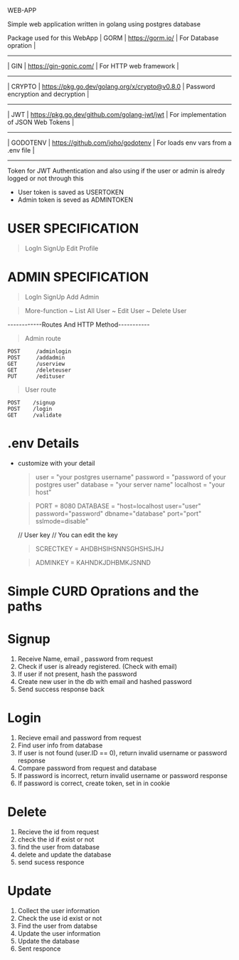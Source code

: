 
WEB-APP
 
Simple web application written in golang using postgres database

Package used for this WebApp
| GORM     | https://gorm.io/                              | For Database opration                  |
----------- ----------------------------------------------- ---------------------------------------- --
| GIN      | https://gin-gonic.com/                        | For HTTP web framework                 |
----------- ----------------------------------------------- ---------------------------------------- --
| CRYPTO   | https://pkg.go.dev/golang.org/x/crypto@v0.8.0 | Password encryption and decryption     | 
----------- ----------------------------------------------- ---------------------------------------- --
| JWT      | https://pkg.go.dev/github.com/golang-jwt/jwt  | For implementation of JSON Web Tokens  |
----------- ----------------------------------------------- ---------------------------------------- --
| GODOTENV | https://github.com/joho/godotenv              | For loads env vars from a .env file    |
----------- ----------------------------------------------- ---------------------------------------- --


Token for JWT Authentication
and also using if the user or admin is 
alredy logged or not through this

* User token is saved as USERTOKEN
* Admin token is seved as ADMINTOKEN

# USER SPECIFICATION

> LogIn
> SignUp
> Edit Profile

# ADMIN SPECIFICATION

> LogIn
> SignUp
> Add Admin

> More-function
    ~ List All User
    ~ Edit User
    ~ Delete User


------------Routes And HTTP Method-----------

> Admin route

    POST     /adminlogin
	POST     /addadmin
	GET      /userview
	GET      /deleteuser
	PUT      /edituser

> User route

	POST    /signup
	POST    /login
	GET     /validate


# .env Details

* customize with your detail
    > user      = "your postgres username"
    > password  = "password of your postgres user"
    > database  = "your server name"
    > localhost = "your host"

    > PORT      = 8080
    > DATABASE  = "host=localhost user="user" password="password" dbname="database" port="port"             sslmode=disable"

    // User key
    // You can edit the key

    > SCRECTKEY = AHDBHSIHSNNSGHSHSJHJ
    
    > ADMINKEY  = KAHNDKJDHBMKJSNND


# Simple CURD Oprations and the paths

# Signup 

1. Receive Name, email , password from request
2. Check if user is already registered. (Check with email)
3. If user if not present, hash the password
4. Create new user in the db with email and hashed password
5. Send success response back

# Login

1. Recieve email and password from request
2. Find user info from database
3. If user is not found (user.ID == 0), return invalid username or password response
4. Compare password from request and database
5. If password is incorrect, return invalid username or password response
6. If password is correct, create token, set in in cookie

# Delete

1. Recieve the id from request
2. check the id if exist or not
3. find the user from database
4. delete and update the database
5. send sucess responce

# Update

1. Collect the user information
2. Check the use id exist or not
3. Find the user from databse
4. Update the user information
5. Update the database 
6. Sent responce
